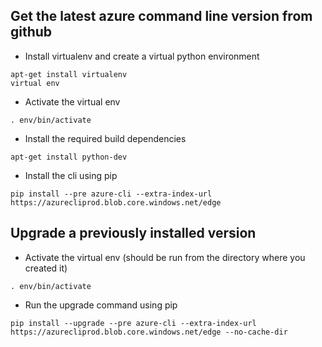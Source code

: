 

## Get the latest azure command line version from github

*  Install virtualenv and create a virtual python environment
```
apt-get install virtualenv
virtual env
```
*  Activate the virtual env
```
. env/bin/activate
```
*  Install the required build dependencies
```
apt-get install python-dev
```
*  Install the cli using pip
```
pip install --pre azure-cli --extra-index-url https://azurecliprod.blob.core.windows.net/edge
```


## Upgrade a previously installed version
*  Activate the virtual env (should be run from the directory where you created it)
```
. env/bin/activate
```
*  Run the upgrade command using pip
```
pip install --upgrade --pre azure-cli --extra-index-url https://azurecliprod.blob.core.windows.net/edge --no-cache-dir
```